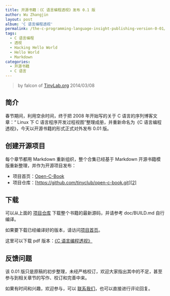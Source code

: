```yaml
---
title: 开源书籍：《C 语言编程透视》发布 0.1 版
author: Wu Zhangjin
layout: post
album: 'C 语言编程透视'
permalink: /the-c-programming-language-insight-publishing-version-0-01/
tags:
  - C 语言编程
  - 透视
  - Hacking Hello World
  - Hello World
  - Markdown
categories:
  - 开源书籍
  - C 语言
---
```


> by falcon of [TinyLab.org][1]
> 2014/03/08

## 简介

春节期间，利用空余时间，终于把 2008 年开始写的关于 C 语言的序列博客文章：“ Linux 下 C 语言程序开发过程视图”整理成册，并重新命名为《C 语言编程透视》，今天以开源书籍的形式正式对外发布 0.01 版。

## 创建开源项目

每个章节都用 Markdown 重新组织，整个合集已经基于 Markdown 开源书籍模版重新整理，并作为开源项目发布：

  * 项目首页：[Open-C-Book][3]
  * 项目仓库：[https://github.com/tinyclub/open-c-book.git][2]

## 下载

可以从上面的 [项目仓库][2] 下载整个书籍的最新源码，并请参考 doc/BUILD.md 自行编译。

如果要下载已经编译好的版本，请访问[项目首页][3]。

这里可以下载 pdf 版本：[《C 语言编程透视》][4]

## 反馈问题

该 0.01 版只是原稿的初步整理，未经严格校订，欢迎大家指出其中的不足，甚至参与到相关章节的写作、校订和完善中来。

如果有时间和兴趣，欢迎参与，可以 [联系我们][5]，也可以直接进行评论回复。

 [1]: http://tinylab.org
 [2]: https://github.com/tinyclub/open-c-book/
 [3]: /open-c-book/
 [4]: https://www.gitbook.com/download/pdf/book/tinylab/cbook
 [5]: /about/
